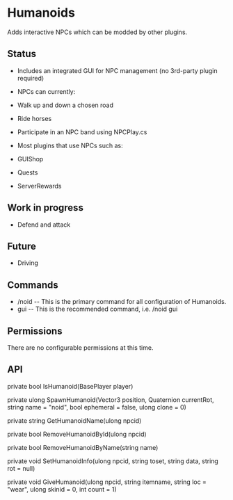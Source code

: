 # Humanoids
Adds interactive NPCs which can be modded by other plugins.

## Status
 - Includes an integrated GUI for NPC management (no 3rd-party plugin required)
 - NPCs can currently:
  - Walk up and down a chosen road
  - Ride horses
  - Participate in an NPC band using NPCPlay.cs

 - Most plugins that use NPCs such as:
  - GUIShop
  - Quests
  - ServerRewards

## Work in progress
 - Defend and attack

## Future
 - Driving


## Commands
 - /noid -- This is the primary command for all configuration of Humanoids.
  - gui  -- This is the recommended command, i.e. /noid gui

## Permissions
There are no configurable permissions at this time.

## API

  private bool IsHumanoid(BasePlayer player)

  private ulong SpawnHumanoid(Vector3 position, Quaternion currentRot, string name = "noid", bool ephemeral = false, ulong clone = 0)

  private string GetHumanoidName(ulong npcid)

  private bool RemoveHumanoidById(ulong npcid)

  private bool RemoveHumanoidByName(string name)

  private void SetHumanoidInfo(ulong npcid, string toset, string data, string rot = null)

  private void GiveHumanoid(ulong npcid, string itemname, string loc = "wear", ulong skinid = 0, int count = 1)

